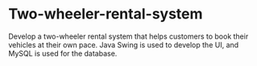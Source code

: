 # Two-wheeler-rental-system
Develop a two-wheeler rental system that helps customers to book their vehicles at their own pace.
Java Swing is used to develop the UI, and MySQL is used for the database.
